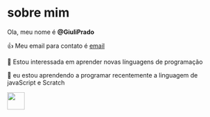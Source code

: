 # sobre mim #

Ola, meu nome é **@GiuliPrado**

👍 Meu email para contato é [email](Giuliana.prestes@escola.pr.gov.br)

👀 Estou interessada em aprender novas línguagens de programação

🌱 eu estou aprendendo a programar recentemente a linguagem de javaScript e Scratch

<img src="https://cdn.jsdelivr.net/gh/devicons/devicon/icons/java/java-original.svg" width="40" height="40"/>
